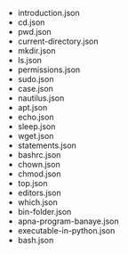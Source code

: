 - introduction.json
- cd.json
- pwd.json
- current-directory.json
- mkdir.json
- ls.json
- permissions.json
- sudo.json
- case.json
- nautilus.json
- apt.json
- echo.json
- sleep.json
- wget.json
- statements.json
- bashrc.json
- chown.json
- chmod.json
- top.json
- editors.json
- which.json
- bin-folder.json
- apna-program-banaye.json
- executable-in-python.json
- bash.json